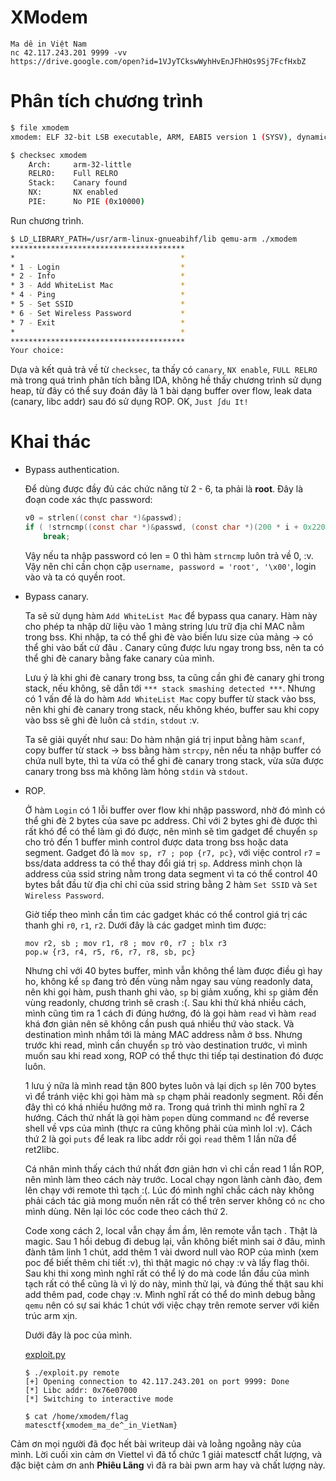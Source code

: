 # XModem
```
Ma dê in Việt Nam
nc 42.117.243.201 9999 -vv
https://drive.google.com/open?id=1VJyTCkswWyhHvEnJFhHOs9Sj7FcfHxbZ
```

# Phân tích chương trình
``` bash
$ file xmodem
xmodem: ELF 32-bit LSB executable, ARM, EABI5 version 1 (SYSV), dynamically linked, interpreter /lib/ld-linux-armhf.so.3, for GNU/Linux 3.2.0, BuildID[sha1]=65eac2d8cc3090ad868af0d90a51b1a56d08fe93, stripped

$ checksec xmodem
    Arch:     arm-32-little
    RELRO:    Full RELRO
    Stack:    Canary found
    NX:       NX enabled
    PIE:      No PIE (0x10000)
```
Run chương trình.
``` bash
$ LD_LIBRARY_PATH=/usr/arm-linux-gnueabihf/lib qemu-arm ./xmodem
***************************************
*                                     *
* 1 - Login                           *
* 2 - Info                            *
* 3 - Add WhiteList Mac               *
* 4 - Ping                            *
* 5 - Set SSID                        *
* 6 - Set Wireless Password           *
* 7 - Exit                            *
*                                     *
***************************************
Your choice: 
```
Dựa và kết quả trả về từ `checksec`, ta thấy có `canary`, `NX enable`, `FULL RELRO` mà trong quá trình phân tích bằng IDA, không hề thấy chương trình sử dụng heap, từ đây có thể suy đoán đây là 1 bài dạng buffer over flow, leak data (canary, libc addr) sau đó sử dụng ROP. OK, `Just ∫du It!`
# Khai thác
+ Bypass authentication.

    Để dùng được đầy đủ các chức năng từ 2 - 6, ta phải là **root**. Đây là đoạn code xác thực password:
    ``` C
    v0 = strlen((const char *)&passwd);
    if ( !strncmp((const char *)&passwd, (const char *)(200 * i + 0x220EC), v0) )
        break;
    ```
    Vậy nếu ta nhập password có len = 0 thì hàm `strncmp` luôn trả về 0, :v. Vậy nên chỉ cần chọn cặp `username, password = 'root', '\x00'`, login vào và ta có quyền root.
+ Bypass canary.

    Ta sẽ sử dụng hàm `Add WhiteList Mac` để bypass qua canary. Hàm này cho phép ta nhập dữ liệu vào 1 mảng string lưu trữ địa chỉ MAC nằm trong bss. Khi nhập, ta có thể ghi đè vào biến lưu size của mảng -> có thể ghi vào bất cứ đâu . Canary cũng được lưu ngay trong bss, nên ta có thể ghi đè canary bằng fake canary của mình.

    Lưu ý là khi ghi đè canary trong bss, ta cũng cần ghi đè canary ghi trong stack, nếu không, sẽ dẫn tới `*** stack smashing detected ***`. Nhưng có 1 vấn đề là  do hàm `Add WhiteList Mac` copy buffer từ stack vào bss, nên khi ghi đè canary trong stack, nếu không khéo, buffer sau khi copy vào bss sẽ ghi đè luôn cả `stdin`, `stdout` :v.

    Ta sẽ giải quyết như sau: Do hàm nhận giá trị input bằng hàm `scanf`, copy buffer từ stack -> bss bằng hàm `strcpy`, nên nếu ta nhập buffer có chứa null byte, thì ta vừa có thể ghi đè canary trong stack, vừa sửa được canary trong bss mà không làm hỏng `stdin` và `stdout`.
+ ROP.

    Ở hàm `Login` có 1 lỗi buffer over flow khi nhập password, nhờ đó mình có thể ghi đè 2 bytes của save pc address. Chỉ với 2 bytes ghi đè được thì rất khó để có thể làm gì đó được, nên mình sẽ tìm gadget để chuyển `sp` cho trỏ đến 1 buffer mình control được data trong bss hoặc data segment.
    Gadget đó là `mov sp, r7 ; pop {r7, pc}`, với việc control `r7` = bss/data address ta có thể thay đổi giá trị `sp`. Address mình chọn là address của ssid string nằm trong data segment vì ta có thể control 40 bytes bắt đầu từ địa chỉ chỉ của ssid string bằng 2 hàm `Set SSID` và `Set Wireless Password`.
    
    Giờ tiếp theo mình cần tìm các gadget khác có thể control giá trị các thanh ghi `r0`, `r1`, `r2`. Dưới đây là các gadget mình tìm được:
    ```
    mov r2, sb ; mov r1, r8 ; mov r0, r7 ; blx r3
    pop.w {r3, r4, r5, r6, r7, r8, sb, pc}
    ```
    Nhưng chỉ với 40 bytes buffer, mình vẫn không thể làm được điều gì hay ho, không kể `sp` đang trỏ đến vùng nằm ngay sau vùng readonly data, nên khi gọi hàm, push thanh ghi vào, `sp` bị giảm xuống, khi `sp` giảm đến vùng readonly, chương trình sẽ crash :(. Sau khi thử khá nhiều cách, mình cũng tìm ra 1 cách đi đúng hướng, đó là gọi hàm `read` vì hàm `read` khá đơn giản nên sẽ không cần push quá nhiều thứ vào stack. Và destination mình nhắm tới là mảng MAC address nằm ở bss. Nhưng trước khi read, mình cần chuyển `sp` trỏ vào destination trước, vì mình muốn sau khi read xong, ROP có thể thực thi tiếp tại destination  đó được luôn. 
    
    1 lưu ý nữa là mình read tận 800 bytes luôn và lại dịch `sp` lên 700 bytes vì để tránh việc khi gọi hàm mà `sp` chạm phải readonly segment. Rồi đến đây thì có khá nhiều hướng mở ra. Trong quá trình thi mình nghĩ ra 2 hướng. Cách thứ nhất là gọi hàm `popen` dùng command `nc`  để reverse shell về vps của mình (thực ra cũng không phải của mình lol :v). Cách thứ 2 là gọi `puts` để leak ra libc addr rồi gọi `read` thêm 1 lần nữa để  ret2libc.
    
    Cá nhân mình thấy cách thứ nhất đơn giản hơn vì chỉ cần read 1 lần ROP, nên mình làm theo cách này trước. Local chạy ngon lành cành đào, đem lên chạy với remote thì tạch :(. Lúc đó mình nghĩ chắc cách này không phải cách tác giả mong muốn nên rất có thể trên server không có `nc` cho mình dùng. Nên lại lóc cóc code theo cách thứ 2.
    
    Code xong cách 2, local vẫn chạy ầm ầm, lên remote vẫn tạch . Thật là magic.  Sau 1 hồi debug đi debug lại, vẫn không biết mình sai ở đâu, mình đành tâm linh 1 chút, add thêm 1 vài dword null vào ROP của mình (xem poc để biết thêm chi tiết :v), thì thật magic nó chạy :v và lấy flag thôi. Sau khi thi xong mình nghĩ rất có thể lý do mà code lần đầu của mình tạch rất có thể cũng là vì lý do  này, mình thử lại, và đúng thế thật sau khi add thêm pad, code chạy :v. Mình nghĩ rất có thể do mình debug bằng `qemu` nên có sự sai khác 1 chút với việc chạy trên remote server  với kiến trúc arm xịn.
    
    Dưới đây là poc của mình.

    [exploit.py](./exploit.py)
    ```
    $ ./exploit.py remote
    [+] Opening connection to 42.117.243.201 on port 9999: Done
    [*] Libc addr: 0x76e07000
    [*] Switching to interactive mode

    $ cat /home/xmodem/flag
    matesctf{xmodem_ma_de^_in_VietNam}
    ```

Cảm ơn mọi người đã đọc hết bài writeup dài và loằng ngoằng này của mình. Lời cuối xin cảm ơn Viettel vì đã tổ chức 1 giải matesctf chất lượng, và đặc biệt cảm ơn anh **Phiêu Lãng** vì đã ra bài pwn arm hay và chất lượng này.
